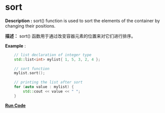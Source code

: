# sort

**Description :** sort() function is used to sort the elements of the container by changing their positions.

**描述：** sort() 函数用于通过改变容器元素的位置来对它们进行排序。

**Example** :

```cpp
    // list declaration of integer type 
    std::list<int> mylist{ 1, 5, 3, 2, 4 }; 
  
    // sort function 
    mylist.sort(); 
  
    // printing the list after sort 
    for (auto value : mylist) {
        std::cout << value << " "; 
    }

```
**[Run Code](https://rextester.com/BNVRW86064)**

